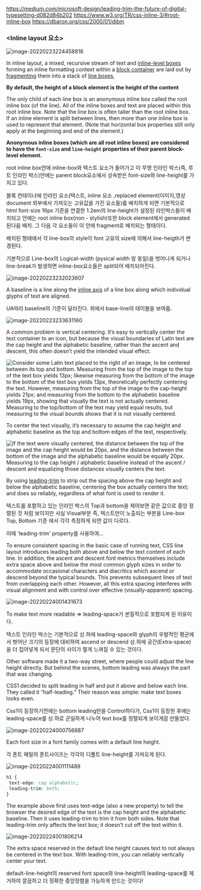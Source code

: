 https://medium.com/microsoft-design/leading-trim-the-future-of-digital-typesetting-d082d84b202
https://www.w3.org/TR/css-inline-3/#root-inline-box
https://dbaron.org/css/2000/01/dibm

### <Inline layout 요소>

![image-20220223224458816](md-images/image-2022022322445881)

In inline layout, a mixed, recursive stream of text and [inline-level boxes](https://www.w3.org/TR/css-display-3/#inline-level-box) forming an inline formatting context within a [block container](https://www.w3.org/TR/css-display-3/#block-container) are laid out by [fragmenting](https://www.w3.org/TR/css-break-3/#fragment) them into a stack of [line boxes](https://www.w3.org/TR/css-inline-3/#line-box),



**By default, the height of a block element is the height of the content**



 The only child of each line box is an anonymous inline box called the root inline box (of the line). All of the inline boxes and text are placed within this root inline box. Note that the line box is often taller than the root inline box. If an inline element is split between lines, then more than one inline box is used to represent that element. (Note that horizontal box properties still only apply at the beginning and end of the element.)

**Anonymous inline boxes (which are all root inline boxes) are considered to have the `font-size` and `line-height` properties of their parent block-level element.**



root inline box안에 inline-box와 텍스트 요소가 들어가고 이 무명 인라인 박스(즉, 루트 인라인 박스)안에는 parent block요소에서 상속받은 font-size와 line-height를 가지고 있다.



블록 컨테이너에 인라인 요소(텍스트, inline 요소 ,replaced element(이미지,영상 document 외부에서 가져오는 고유값을 가진 요소들)를 배치하게 되면 기본적으로 html font-size 16px 기준을 연결한 1.2em의 line-height가 설정된 라인박스들이 배치되고 안에는 root inline box(non - stylish)또한 block element에서 generated 된다음 배치. 그 다음 각 요소들이 이 안에 fragment로 배치되는 형태이다.

배치된 형태에서 각 line-box의 style이 font 고유의 size에 의해서 line-heigth가 변경된다.


기본적으로 Line-box의 Logical-width (pysical width 랑 동일)을 벗어나게 되거나 line-break가 발생하면 inline-box요소들은 split되어 배치되어진다. 



![image-20220223232023607](md-images/image-20220223232023607-16456260248491.png)

A baseline is a line along the [inline axis](https://www.w3.org/TR/css-writing-modes-4/#inline-axis) of a line box along which individual glyphs of text are aligned.

UA따라 baseline의 기준이 달라진다. 위에서 base-line의 테이블을 보여줌.



![image-20220223233631160](md-images/image-20220223233631160-16456269924972.png)

A common problem is vertical centering. It’s easy to vertically center the text container to an icon, but because the visual boundaries of Latin text are the cap height and the alphabetic baseline, rather than the ascent and descent, this often doesn’t yield the intended visual effect.

![Consider some Latin text placed to the right of an image, 			          to be centered between its top and bottom. 			          Measuring from the top of the image to the top of the text box yields 13px; 			          likewise measuring from the bottom of the image to the bottom of the text box yields 13px, 			          theoretically perfectly centering the text. 			          However, measuring from the top of the image to the cap-height yields 21px; 			          and measuring from the bottom to the alphabetic baseline yields 19px, 			          showing that visually the text is not actually centered.](md-images/leading-trim-centering-fail.png)Measuring to the top/bottom of the text may yield equal results, but measuring to the visual bounds shows that it is not visually centered.

To center the text visually, it’s necessary to assume the cap height and alphabetic baseline as the top and bottom edges of the text, respectively.

![If the text were visually centered, 			          the distance between the top of the image and the cap height would be 20px, 			          and the distance between the bottom of the image and the alphabetic baseline would be equally 20px.](md-images/leading-trim-centering-goal.png)Measuring to the cap height / alphabetic baseline instead of the ascent / descent and equalizing those distances visually centers the text.

By using [leading-trim](https://www.w3.org/TR/css-inline-3/#propdef-leading-trim) to strip out the spacing above the cap height and below the alphabetic baseline, centering the box actually centers the text; and does so reliably, regardless of what font is used to render it.



텍스트를 포함하고 있는 인라인 박스의 Top과 bottom을 제어보면 같은 값으로 중앙 정렬된 것 처럼 보이지만 사실 Visual부분 즉, 텍스트만이 노출되는 부분을 Line-box Top, Bottom 기준 에서 각각 측정하게 되면 값이 다르다.

이때 'leading-trim' property를 사용하여...



To ensure consistent spacing in the basic case of running text, CSS line layout introduces leading both above and below the text content of each line. In addition, the ascent and descent font metrics themselves include extra space above and below the most common glyph sizes in order to accommodate occasional characters and diacritics which ascend or descend beyond the typical bounds. This prevents subsequent lines of text from overlapping each other. However, all this extra spacing interferes with visual alignment and with control over effective (visually-apparent) spacing.



![image-20220224001431673](md-images/image-20220224001431673-16456292730338.png)

To make text more readable => leading-space가 본질적으로 포함되게 된 이유이다.

텍스트 인라인 박스는 기본적으로 상.하에 leading-space와 glyph의 우발적인 평균에서 벗어난 크기의 등장에 대비하여 ascend or descend 상.하에 공간(Extra-space)을 더 집어넣게 되서 문단의 사이가 멀게 느껴질 수 있는 것이다.



Other software made it a two-way street, where people could adjust the line height directly. But behind the scenes, bottom leading was always the part that was changing.



CSS1 decided to split leading in half and put it above and below each line. They called it “half-leading.” Their reason was simple: make text boxes looks even.



Css1이 등장하기전에는 bottom leading만을 Control하다가, Css1이 등장한 후에는 leading-space를 상.하로 균일하게 나누어 text box를 정렬되게 보이게끔 만들었다.

![image-20220224000756687](md-images/image-20220224000756687-16456288777216.png)



Each font size in a font family comes with a default line height.

각 폰트 패밀의 폰트사이즈는 각각의 디폴트 line-height를 가져오게 된다.



![image-20220224001111489](md-images/image-20220224001111489-16456290726787.png)

```css
h1 { 
 text-edge: cap alphabetic;
 leading-trim: both;
}
```

The example above first uses text-edge (also a new property) to tell the browser the desired edge of the text is the cap height and the alphabetic baseline. Then it uses leading-trim to trim it from both sides. Note that leading-trim only affects the text box; it doesn’t cut off the text within it.



![image-20220224001806214](md-images/image-20220224001806214-16456294875439.png)

The extra space reserved in the default line height causes text to not always be centered in the text box. With leading-trim, you can reliably vertically center your text.



default-line-height의 reserved font space와 line-height의 leading-space를 제거하여 깔끔하고 더 정확한 중앙정렬을 가능하게 만드는 것이다!
